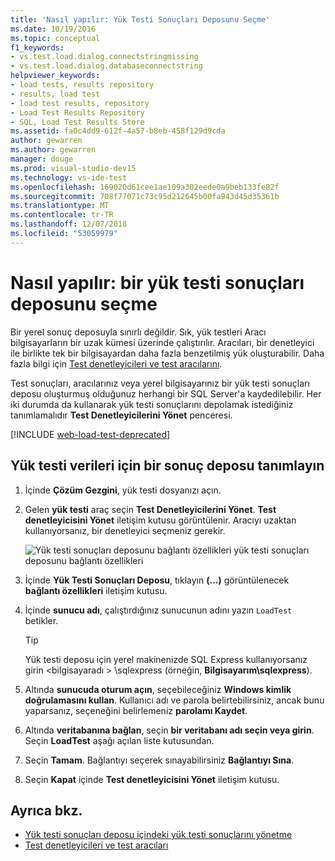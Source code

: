 ```yaml
---
title: 'Nasıl yapılır: Yük Testi Sonuçları Deposunu Seçme'
ms.date: 10/19/2016
ms.topic: conceptual
f1_keywords:
- vs.test.load.dialog.connectstringmissing
- vs.test.load.dialog.databaseconnectstring
helpviewer_keywords:
- load tests, results repository
- results, load test
- load test results, repository
- Load Test Results Repository
- SQL, Load Test Results Store
ms.assetid: fa0c4dd9-612f-4a57-b8eb-458f129d9cda
author: gewarren
ms.author: gewarren
manager: douge
ms.prod: visual-studio-dev15
ms.technology: vs-ide-test
ms.openlocfilehash: 169020d61cee1ae109a302eede0a9beb133fe82f
ms.sourcegitcommit: 708f77071c73c95d212645b00fa943d45d35361b
ms.translationtype: MT
ms.contentlocale: tr-TR
ms.lasthandoff: 12/07/2018
ms.locfileid: "53059979"
---
```

# <a name="how-to-select-a-load-test-results-repository"></a>Nasıl yapılır: bir yük testi sonuçları deposunu seçme

Bir yerel sonuç deposuyla sınırlı değildir. Sık, yük testleri Aracı bilgisayarların bir uzak kümesi üzerinde çalıştırılır. Aracıları, bir denetleyici ile birlikte tek bir bilgisayardan daha fazla benzetilmiş yük oluşturabilir. Daha fazla bilgi için [Test denetleyicileri ve test aracılarını](configure-test-agents-and-controllers-for-load-tests.md).

Test sonuçları, aracılarınız veya yerel bilgisayarınız bir yük testi sonuçları deposu oluşturmuş olduğunuz herhangi bir SQL Server'a kaydedilebilir. Her iki durumda da kullanarak yük testi sonuçlarını depolamak istediğiniz tanımlamalıdır **Test Denetleyicilerini Yönet** penceresi.

[!INCLUDE [web-load-test-deprecated](includes/web-load-test-deprecated.md)]

## <a name="identify-a-results-store-for-load-test-data"></a>Yük testi verileri için bir sonuç deposu tanımlayın

1.  İçinde **Çözüm Gezgini**, yük testi dosyanızı açın.

2.  Gelen **yük testi** araç seçin **Test Denetleyicilerini Yönet**. **Test denetleyicisini Yönet** iletişim kutusu görüntülenir. Aracıyı uzaktan kullanıyorsanız, bir denetleyici seçmeniz gerekir.

     ![Yük testi sonuçları deposunu bağlantı özellikleri](../test/media/loadtestconnectionproperties.png) yük testi sonuçları deposunu bağlantı özellikleri

3.  İçinde **Yük Testi Sonuçları Deposu**, tıklayın **(...)**  görüntülenecek **bağlantı özellikleri** iletişim kutusu.

4.  İçinde **sunucu adı**, çalıştırdığınız sunucunun adını yazın `LoadTest` betikler.

    > [!TIP]
    > Yük testi deposu için yerel makinenizde SQL Express kullanıyorsanız girin \<bilgisayaradı > \sqlexpress (örneğin, **Bilgisayarım\sqlexpress**).

5.  Altında **sunucuda oturum açın**, seçebileceğiniz **Windows kimlik doğrulamasını kullan**. Kullanıcı adı ve parola belirtebilirsiniz, ancak bunu yaparsanız, seçeneğini belirlemeniz **parolamı Kaydet**.

6.  Altında **veritabanına bağlan**, seçin **bir veritabanı adı seçin veya girin**. Seçin **LoadTest** aşağı açılan liste kutusundan.

7.  Seçin **Tamam**. Bağlantıyı seçerek sınayabilirsiniz **Bağlantıyı Sına**.

8.  Seçin **Kapat** içinde **Test denetleyicisini Yönet** iletişim kutusu.

## <a name="see-also"></a>Ayrıca bkz.

- [Yük testi sonuçları deposu içindeki yük testi sonuçlarını yönetme](../test/manage-load-test-results-in-the-load-test-results-repository.md)
- [Test denetleyicileri ve test aracıları](configure-test-agents-and-controllers-for-load-tests.md)